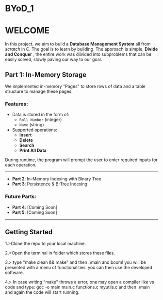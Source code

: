 # BYoD_1
#                                                          **WELCOME**
In this project, we aim to build a **Database Management System** all from *scratch* in C.
The goal is to learn by building. The approach is simple, **Divide and Conquer** , the entire work was diivided into subproblems that can be easily solved, slowly paving our way to our goal.
##  Part 1: In-Memory Storage

We implemented in-memory "Pages" to store rows of data and a table structure to manage these pages.

### Features:
- Data is stored in the form of:
  - `Roll Number` (integer)
  - `Name` (string)
- Supported operations:
  - **Insert**
  - **Delete**
  - **Search**
  - **Print All Data**

During runtime, the program will prompt the user to enter required inputs for each operation.

---

- **Part 2**: In-Memory Indexing with Binary Tree
- **Part 3**: Persistence & B-Tree Indexing
### Future Parts:
- **Part 4**: [Coming Soon]
- **Part 5**: [Coming Soon]

---

## Getting Started

1.>Clone the repo to your local machine.

2.>Open the terminal in folder which stores these files.

3.> type "make clean && make" and then .\main and boom! you will be presented with a menu of functionalities. you can then use the developed software.

4.> In case writing "make" throws a error, one may open a compiler like vs code and type: gcc -o main main.c functions.c myutils.c and then .\main and again the code will start running.


